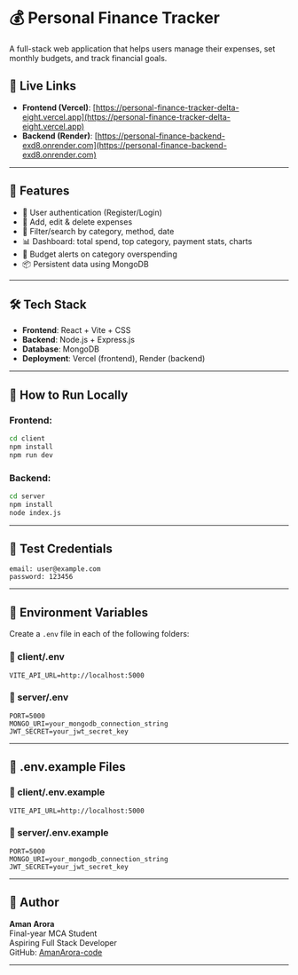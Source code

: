 # 💰 Personal Finance Tracker

A full-stack web application that helps users manage their expenses, set monthly budgets, and track financial goals.

## 🔗 Live Links

- **Frontend (Vercel)**: [https://personal-finance-tracker-delta-eight.vercel.app](https://personal-finance-tracker-delta-eight.vercel.app)
- **Backend (Render)**: [https://personal-finance-backend-exd8.onrender.com](https://personal-finance-backend-exd8.onrender.com)

---

## 🧰 Features

- 🔐 User authentication (Register/Login)
- 💸 Add, edit & delete expenses
- 🧾 Filter/search by category, method, date
- 📊 Dashboard: total spend, top category, payment stats, charts
- 🚨 Budget alerts on category overspending
- 📦 Persistent data using MongoDB

---

## 🛠️ Tech Stack

- **Frontend**: React + Vite + CSS
- **Backend**: Node.js + Express.js
- **Database**: MongoDB
- **Deployment**: Vercel (frontend), Render (backend)

---

## 🚀 How to Run Locally

### Frontend:

```bash
cd client
npm install
npm run dev
```

### Backend:

```bash
cd server
npm install
node index.js
````
---

## 🧪 Test Credentials

```
email: user@example.com
password: 123456
```

---

## 🧾 Environment Variables

Create a `.env` file in each of the following folders:

### 📁 client/.env

```env
VITE_API_URL=http://localhost:5000
```

### 📁 server/.env

```env
PORT=5000
MONGO_URI=your_mongodb_connection_string
JWT_SECRET=your_jwt_secret_key
```

---

## 📁 .env.example Files

### 📁 client/.env.example

```env
VITE_API_URL=http://localhost:5000
```

### 📁 server/.env.example

```env
PORT=5000
MONGO_URI=your_mongodb_connection_string
JWT_SECRET=your_jwt_secret_key
```
---

## 🙌 Author

**Aman Arora**  
Final-year MCA Student  
Aspiring Full Stack Developer  
GitHub: [AmanArora-code](https://github.com/AmanArora-code)

---